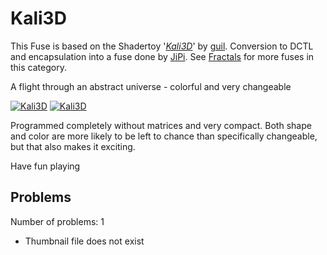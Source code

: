 # Kali3D

This Fuse is based on the Shadertoy '_[Kali3D](https://www.shadertoy.com/view/MdB3DK)_' by [guil](https://www.shadertoy.com/user/guil). Conversion to DCTL and encapsulation into a fuse done by [JiPi](../../Site/Profiles/JiPi.md). See [Fractals](README.md) for more fuses in this category.

<!-- +++ DO NOT REMOVE THIS COMMENT +++ DO NOT ADD OR EDIT ANY TEXT BEFORE THIS LINE +++ IT WOULD BE A REALLY BAD IDEA +++ -->

A flight through an abstract universe - colorful and very changeable

[![Kali3D](https://user-images.githubusercontent.com/78935215/108374915-c0cb1300-7201-11eb-860f-8e6923d4867a.gif)](https://www.shadertoy.com/embed/MdB3DK?gui=true&t=10&paused=true&muted=false)
[![Kali3D](https://user-images.githubusercontent.com/78935215/108375469-464ec300-7202-11eb-829f-172e724172a5.PNG)](Kali3D.fuse)

Programmed completely without matrices and very compact. Both shape and color are more likely to be left to chance than specifically changeable, but that also makes it exciting.

Have fun playing


<!-- +++ DO NOT REMOVE THIS COMMENT +++ DO NOT EDIT ANY TEXT THAT COMES AFTER THIS LINE +++ TRUST ME: JUST DON'T DO IT +++ -->

## Problems

Number of problems: 1

- Thumbnail file does not exist



